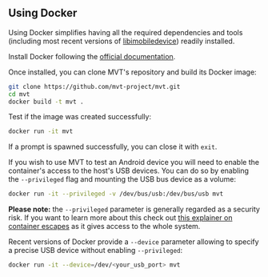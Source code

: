 ## Using Docker

Using Docker simplifies having all the required dependencies and tools (including most recent versions of [libimobiledevice](https://libimobiledevice.org)) readily installed.

Install Docker following the [official documentation](https://docs.docker.com/get-docker/).

Once installed, you can clone MVT's repository and build its Docker image:

```bash
git clone https://github.com/mvt-project/mvt.git
cd mvt
docker build -t mvt .
```

Test if the image was created successfully:

```bash
docker run -it mvt
```

If a prompt is spawned successfully, you can close it with `exit`.

If you wish to use MVT to test an Android device you will need to enable the container's access to the host's USB devices. You can do so by enabling the `--privileged` flag and mounting the USB bus device as a volume:

```bash
docker run -it --privileged -v /dev/bus/usb:/dev/bus/usb mvt
```

**Please note:** the `--privileged` parameter is generally regarded as a security risk. If you want to learn more about this check out [this explainer on container escapes](https://blog.trailofbits.com/2019/07/19/understanding-docker-container-escapes/) as it gives access to the whole system.

Recent versions of Docker provide a `--device` parameter allowing to specify a precise USB device without enabling `--privileged`:

```bash
docker run -it --device=/dev/<your_usb_port> mvt
```
